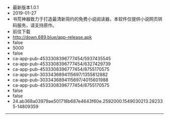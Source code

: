 - 最新版本1.0.1
- 2019-01-27
- 书荒神器致力于打造最清新简约的免费小说阅读器，本软件仅提供小说网页转码服务，请支持原作。
- 前往下载
- http://down.689.blue/app-release.apk
- false
- 5000
- false
- ca-app-pub-4533308396777454/5937435545
- ca-app-pub-4533308396777454/6327429739
- ca-app-pub-4533308396777454/8755170575
- ca-app-pub-3033436894115697/1355812882
- ca-app-pub-3033436894115697/4015601988
- ca-app-pub-4533308396777454/8755170575
- false
- false
- 24.ab368a03979ae501718b687e4643f60e.2592000.1549030213.282335-14809359
---
